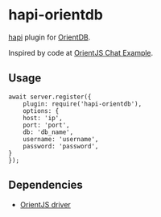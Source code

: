 # hapi-orientdb
[hapi](https://hapijs.com/) plugin for [OrientDB](https://orientdb.com/).

Inspired by code at [OrientJS Chat Example](https://github.com/orientechnologies/orientjs-example/tree/master/orientjs-chat-example-async-await).

## Usage
```
await server.register({
    plugin: require('hapi-orientdb'),
    options: {
    host: 'ip',
    port: 'port',
    db: 'db_name',
    username: 'username',
    password: 'password',
}
});
```

## Dependencies

- [OrientJS driver](https://github.com/orientechnologies/orientjs)